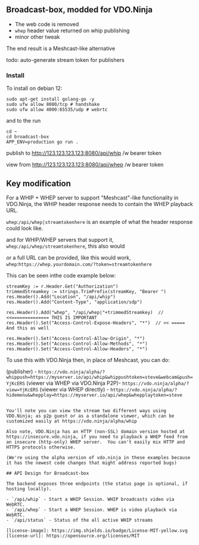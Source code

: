 ## Broadcast-box, modded for VDO.Ninja

- The web code is removed
- `whep` header value returned on whip publishing
- minor other tweak

The end result is a Meshcast-like alternative

todo: auto-generate stream token for publishers

### Install

To install on debian 12:
```
sudo apt-get install golang-go -y
sudo ufw allow 8080/tcp # handshake
sudo ufw allow 4000:65535/udp # webrtc
```
and to the run
```
cd ~
cd broadcast-box
APP_ENV=production go run .
```

publish to http://123.123.123.123:8080/api/whip /w bearer token

view from http://123.123.123.123:8080/api/whep /w bearer token

## Key modification

For a WHIP + WHEP server to support "Meshcast"-like functionality in VDO.Ninja, the WHIP header response needs to contain the WHEP playback URL.

`whep`:`/api/whep|streamtokenhere` is an example of what the header response could look like.

and for WHIP/WHEP servers that support it, `whep`:`/api/whep/streamtokenhere`, this also would

or a full URL can be provided, like this would work, `whep`:`https://whep.yourdomain.com/?token=streamtokenhere`

This can be seen inthe code example below:
```
streamKey := r.Header.Get("Authorization")
trimmedStreamkey := strings.TrimPrefix(streamKey, "Bearer ")
res.Header().Add("Location", "/api/whip")
res.Header().Add("Content-Type", "application/sdp")

res.Header().Add("whep", "/api/whep|"+trimmedStreamkey)  // <<============== THIS IS IMPORTANT
res.Header().Set("Access-Control-Expose-Headers", "*")  // << ===== And this as well

res.Header().Set("Access-Control-Allow-Origin", "*")
res.Header().Set("Access-Control-Allow-Methods", "*")
res.Header().Set("Access-Control-Allow-Headers", "*")
```

To use this with VDO.Ninja then, in place of Meshcast, you can do:

(publisher) - `https://vdo.ninja/alpha/?whippush=https://myserver.io/api/whip&whippushtoken=steve&webcam&push=YjKcERS`
(viewer via WHEP via VDO.Ninja P2P)-  `https://vdo.ninja/alpha/?view=YjKcERS`
(viewer via WHEP directly) - `https://vdo.ninja/alpha/?hidemenu&whepplay=https://myserver.io/api/whep&whepplaytoken=steve `
```

You'll note you can view the stream two different ways using VDO.Ninja; as p2p guest or as a standalone viewer, which can be customized easily at https://vdo.ninja/alpha/whip

Also note, VDO.Ninja has an HTTP (non-SSL) domain version hosted at https://insecure.vdo.ninja, if you need to playback a WHEP feed from an insecure (http-only) WHEP server.  You can't easily mix HTTP and HTTPS protocols otherwise.

(We're using the alpha version of vdo.ninja in these examples because it has the newest code changes that might address reported bugs)

## API Design for Broadcast-box

The backend exposes three endpoints (the status page is optional, if hosting locally).

- `/api/whip` - Start a WHIP Session. WHIP broadcasts video via WebRTC.
- `/api/whep` - Start a WHEP Session. WHEP is video playback via WebRTC.
- `/api/status` - Status of the all active WHIP streams

[license-image]: https://img.shields.io/badge/License-MIT-yellow.svg
[license-url]: https://opensource.org/licenses/MIT
